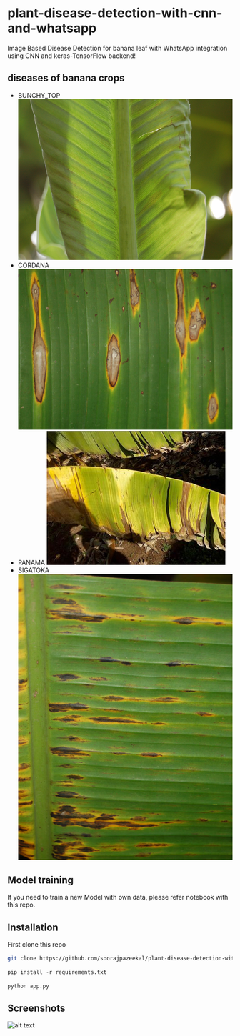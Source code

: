# plant-disease-detection-with-cnn-and-whatsapp
Image Based Disease Detection for banana leaf with WhatsApp integration using CNN and keras-TensorFlow backend! 


## diseases of banana crops
- BUNCHY_TOP
![BUNCHY_TOP](https://raw.githubusercontent.com/soorajpazeekal/plant-disease-detection-with-cnn-and-whatsapp/main/valid/BUNCHY_TOP/001.jpg)
- CORDANA
![CORDANA](https://raw.githubusercontent.com/soorajpazeekal/plant-disease-detection-with-cnn-and-whatsapp/main/valid/CORDANA/001.jpg)
- PANAMA
![PANAMA](https://raw.githubusercontent.com/soorajpazeekal/plant-disease-detection-with-cnn-and-whatsapp/main/valid/PANAMA/001.jpg)
- SIGATOKA
![SIGATOKA](https://raw.githubusercontent.com/soorajpazeekal/plant-disease-detection-with-cnn-and-whatsapp/main/valid/SIGATOKA/001.jpg)

## Model training
If you need to train a new Model with own data, please refer notebook with this repo.

## Installation

First clone this repo

```bash
git clone https://github.com/soorajpazeekal/plant-disease-detection-with-cnn-and-whatsapp.git
```
```python
pip install -r requirements.txt
```
```python
python app.py
```

## Screenshots
![alt text](https://github.com/soorajpazeekal/plant-disease-detection-with-cnn-and-whatsapp/blob/main/screenshot-poc.gif)
